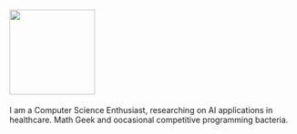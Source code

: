# <img src="https://user-images.githubusercontent.com/86533772/171498860-868ec6e2-c403-4374-9b61-03aa704dbefe.mp4" width="150" length="150">


I am a Computer Science Enthusiast, researching on AI applications in healthcare. Math Geek and oocasional competitive programming bacteria.

